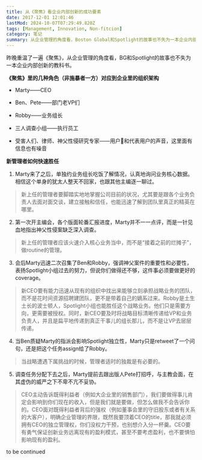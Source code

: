 ```yaml
---
title: 从《聚焦》看企业内部创新的成功要素
date: 2017-12-01 12:01:46
lastMod: 2024-10-07T07:29:49.820Z
tags: [Management, Innovation, Non-fitcion]
category: 笔记
summary: 从企业管理的角度看，Boston Global和Spotlight的故事也不失为一本企业内部创新的教科书。
---
```


昨晚重温了一遍《聚焦》，从企业管理的角度看，BG和Spotlight的故事也不失为一本企业内部创新的教科书。

**《聚焦》里的几种角色（非施暴者一方）对应到企业里的组织架构**

- Marty——CEO
- Ben、Pete——部门老VP们
- Robby——业务组长

- 三人调查小组——执行员工

- 受害人们、律师、神父性侵研究专家——用户和代表用户的声音，这里面有信息也有噪音

**新管理者如何快速胜任**

1. Marty来了之后，单独约业务组长吃饭了解情况，认真地询问业务核心数据。相信这个单身的犹太人整天不回家，也跟其他主编逐一聊过。

> 新上任的管理者要脚踏实地地掌握公司目前的状况，尤其要是跟各个业务负责人去面对面交谈，建立接触和信任，也能迅速了解到团队里真正的精英在哪里。

2. 第一次开主编会，各个版面轮番汇报进度，Marty并不一一点评，而是一针见血地指出神父性侵案缺乏深入调查。

> 新上任的管理者应该火速介入核心业务当中，而不是“接着之前的烂摊子”，做routine的管理。

3. 会后Marty迅速二次召集了Ben和Robby，强调神父案件的重要性和必要性，表扬Spotlight小组过去的努力，但说你们做得还不够，这件事必须要做更好的coverage。

> 新CEO要有能力迅速从现有的组织中找出来能够立刻承担战略业务的团队，而不是花时间资源招聘建团队，更不是带着自己的嫡系过来。Robby是土生土长的波士顿人，Spotlight小组也能胜任这个战略业务。他们只是需要方向，更需要被授权。同时，新CEO要及时将战略目标清晰传递给VP和业务负责人，并且是扁平地传递到真正干事儿的组长那儿，而不是让VP去层层传递。

4. 当Ben质疑Marty的指派会影响Spotlight独立性，Marty只是retweet了一个问句，还是把这个任务assign给了Robby。

> 当战略遭遇下属挑战的时候，管理者适时的独裁是有必要的。

5. 调查任务分配下去之后，Marty提前去跟出版人Pete打招呼，与主教会面，在其虚伪的威严之下不卑不亢不妥协。

> CEO主动告诉既得利益者（例如大企业里的销售部门），我们要做得事儿肯定会影响到你们现在的收入，但是我们就是要做，但怎么做我不会告诉你的。CEO面对既得利益者背后的强权（例如董事会里的守旧股东或者有关系的大客户），明确企业管理的界限，既然我要顶着CEO的title，那我就必须拥有CEO的独立管理权，你们没权力干预，也别想介入分一杯羹。CEO要有勇气保证创新业务远离现有的盈利模式，甚至不要考虑盈利，也不要惧怕影响现有的盈利。

to be continued
